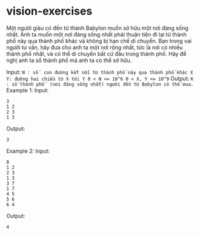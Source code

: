 # vision-exercises

 Một người giàu có đến từ thành Babylon muốn sở hữu một nơi đáng sống nhất. Anh ta muốn một nơi đáng sống nhất phải thuận tiện đi lại từ thành phố này qua thành phố khác và không bị hạn chế di chuyển. Bạn trong vai người tư vấn, hãy đưa cho anh ta một nơi rộng nhất, tức là nơi có nhiều thành phố nhất, và có thể di chuyển bất cứ đâu trong thành phố. Hãy đề nghị anh ta số thành phố  mà anh ta có thể sở hữu.
 
 Input:
 ``
 N : số  con đường kết nối từ thành phố này qua thành phố khác
 X Y: đường hai chiều từ X tới Y
 0 < N <= 10^6
 0 < X, Y <= 10^9
 ``
 Output:
 ``
 K : số thành phố  (nơi đáng sống nhất) người đến từ Babylon có thể mua.
 ``
 Example 1:
 Input:
 ```
 3
 1 2
 2 3
 1 3
```
 Output:
 ```
 3
```
 Example 2:
 Input:
 ```
 8
 1 2
 2 3
 1 3
 3 7
 1 7
 4 5
 5 6
 6 4
```
 Output:
 ```
 4
 ```
 
 
